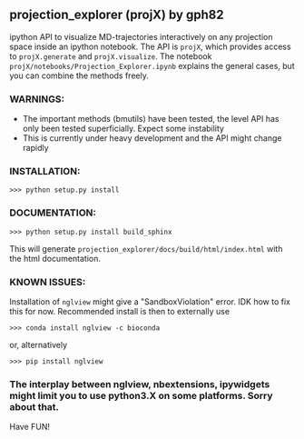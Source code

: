 ## projection_explorer (projX) by gph82
ipython API to visualize MD-trajectories interactively on any projection space inside an ipython notebook. The API is `projX`, which provides access to `projX.generate` and `projX.visualize`. The notebook `projX/notebooks/Projection_Explorer.ipynb` explains the general cases, but you can combine the methods freely.


### WARNINGS:

* The important methods (bmutils) have been tested, the level API
 has only been tested superficially. Expect some instability
* This is currently under heavy development and the API might change rapidly

### INSTALLATION:
    
    >>> python setup.py install
    
### DOCUMENTATION:

    >>> python setup.py install build_sphinx
    
This will generate `projection_explorer/docs/build/html/index.html` with the html 
documentation.

### KNOWN ISSUES:
 
Installation of `nglview` might give a "SandboxViolation" error. IDK how to 
 fix this for now. Recommended install is then to externally use 
    
    >>> conda install nglview -c bioconda

or, alternatively
  
    >>> pip install nglview
    
### The interplay between nglview, nbextensions, ipywidgets might limit you to use python3.X on some platforms. Sorry about that.
 
Have FUN!

